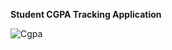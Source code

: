 **Student CGPA Tracking Application**

![Cgpa](https://github.com/Syampk1078/Student-CGPA-Tracker-in-Java/assets/119304851/ab9ca7ae-112e-4f6d-8923-1d7b00292eec)
